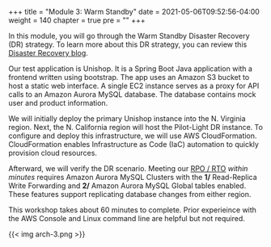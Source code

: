 +++
title = "Module 3: Warm Standby"
date = 2021-05-06T09:52:56-04:00
weight = 140
chapter = true
pre = ""
+++

In this module, you will go through the Warm Standby Disaster Recovery (DR) strategy. To learn more about this DR strategy, you can review this [Disaster Recovery blog](https://aws.amazon.com/blogs/architecture/disaster-recovery-dr-architecture-on-aws-part-iii-pilot-light-and-warm-standby/).

Our test application is Unishop. It is a Spring Boot Java application with a frontend written using bootstrap.
The app uses an Amazon S3 bucket to host a static web interface. A single EC2 instance serves as a proxy for API calls to an Amazon Aurora MySQL database.  The database contains mock user and product information.

We will initially deploy the primary Unishop instance into the N. Virginia region.  Next, the N. California region will host the Pilot-Light DR instance.  To configure and deploy this infrastructure, we will use AWS CloudFormation.  CloudFormation enables Infrastructure as Code (IaC) automation to quickly provision cloud resources.

Afterward, we will verify the DR scenario. Meeting our [RPO / RTO](https://docs.aws.amazon.com/wellarchitected/latest/reliability-pillar/disaster-recovery-dr-objectives.html) _within minutes_ requires Amazon Aurora MySQL Clusters with the **1/** Read-Replica Write Forwarding and **2/** Amazon Aurora MySQL Global tables enabled. These features support replicating database changes from either region.

This workshop takes about 60 minutes to complete. Prior experieince with the AWS Console and Linux command line are helpful but not required.

{{< img arch-3.png >}}
